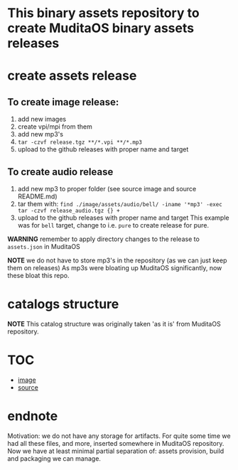 This binary assets repository to create MuditaOS binary assets releases
======================================================================

# create assets release

## To create image release:
1. add new images
2. create vpi/mpi from them
3. add new mp3's
3. `tar -czvf release.tgz **/*.vpi **/*.mp3`
4. upload to the github releases with proper name and target

## To create audio release
1. add new mp3 to proper folder (see source image and source README.md)
2. tar them with:
`find ./image/assets/audio/bell/ -iname '*mp3' -exec tar -czvf release_audio.tgz {} +`
3. upload to the github releases with proper name and target
This example was for `bell` target, change to i.e. `pure` to create release for pure.

**WARNING**
remember to apply directory changes to the release to `assets.json` in MuditaOS

**NOTE**
we do not have to store mp3's in the repository (as we can just keep them on releases)
As mp3s were bloating up MuditaOS significantly, now these bloat this repo.

# catalogs structure

**NOTE**
This catalog structure was originally taken 'as it is' from MuditaOS repository.

# TOC

* [image](./image/README.md)
* [source](./source/README.md)

# endnote

Motivation: we do not have any storage for artifacts. For quite some time we had all these files, and more, inserted somewhere in MuditaOS repository.
Now we have at least minimal partial separation of: assets provision, build and packaging we can manage.
